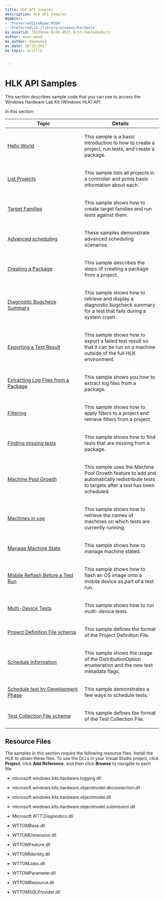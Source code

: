 ```yaml
---
title: HLK API Samples
description: HLK API Samples
MSHAttr:
- 'PreferredSiteName:MSDN'
- 'PreferredLib:/library/windows/hardware'
ms.assetid: f02d9eee-0cd6-4921-9c33-fe67e4548cc5
author: dawn.wood
ms.author: dawnwood
ms.date: 10/15/2017
ms.topic: article


---
```


# HLK API Samples


This section describes sample code that you can use to access the Windows Hardware Lab Kit (Windows HLK) API.

In this section:

<table>
<colgroup>
<col width="50%" />
<col width="50%" />
</colgroup>
<thead>
<tr class="header">
<th>Topic</th>
<th>Details</th>
</tr>
</thead>
<tbody>
<tr class="odd">
<td><p><a href="hello-world.md" data-raw-source="[Hello World](hello-world.md)">Hello World</a></p></td>
<td><p>This sample is a basic introduction to how to create a project, run tests, and create a package.</p></td>
</tr>
<tr class="even">
<td><p><a href="list-projects.md" data-raw-source="[List Projects](list-projects.md)">List Projects</a></p></td>
<td><p>This sample lists all projects in a controller and prints basic information about each.</p></td>
</tr>
<tr class="odd">
<td><p><a href="target-families.md" data-raw-source="[Target Families](target-families.md)">Target Families</a></p></td>
<td><p>This sample shows how to create target families and run tests against them.</p></td>
</tr>
<tr class="even">
<td><p><a href="advanced-scheduling.md" data-raw-source="[Advanced scheduling](advanced-scheduling.md)">Advanced scheduling</a></p></td>
<td><p>These samples demonstrate advanced scheduling scenarios.</p></td>
</tr>
<tr class="odd">
<td><p><a href="creating-a-package.md" data-raw-source="[Creating a Package](creating-a-package.md)">Creating a Package</a></p></td>
<td><p>This sample describes the steps of creating a package from a project.</p></td>
</tr>
<tr class="even">
<td><p><a href="diagnostic-bugcheck-summary.md" data-raw-source="[Diagnostic Bugcheck Summary](diagnostic-bugcheck-summary.md)">Diagnostic Bugcheck Summary</a></p></td>
<td><p>This sample shows how to retrieve and display a diagnostic bugcheck summary for a test that fails during a system crash.</p></td>
</tr>
<tr class="odd">
<td><p><a href="exporting-a-test-result.md" data-raw-source="[Exporting a Test Result](exporting-a-test-result.md)">Exporting a Test Result</a></p></td>
<td><p>This sample shows how to export a failed test result so that it can be run on a machine outside of the full HLK environment.</p></td>
</tr>
<tr class="even">
<td><p><a href="extracting-log-files-from-a-package.md" data-raw-source="[Extracting Log Files from a Package](extracting-log-files-from-a-package.md)">Extracting Log Files from a Package</a></p></td>
<td><p>This sample shows you how to extract log files from a package.</p></td>
</tr>
<tr class="odd">
<td><p><a href="filtering-code-sample.md" data-raw-source="[Filtering](filtering-code-sample.md)">Filtering</a></p></td>
<td><p>This sample shows how to apply filters to a project and retrieve filters from a project.</p></td>
</tr>
<tr class="even">
<td><p><a href="finding-missing-tests.md" data-raw-source="[Finding missing tests](finding-missing-tests.md)">Finding missing tests</a></p></td>
<td><p>This sample shows how to find tests that are missing from a package.</p></td>
</tr>
<tr class="odd">
<td><p><a href="machine-pool-growth.md" data-raw-source="[Machine Pool Growth](machine-pool-growth.md)">Machine Pool Growth</a></p></td>
<td><p>This sample uses the Machine Pool Growth feature to add and automatically redistribute tests to targets after a test has been scheduled.</p></td>
</tr>
<tr class="even">
<td><p><a href="machines-in-use.md" data-raw-source="[Machines in use](machines-in-use.md)">Machines in use</a></p></td>
<td><p>This sample shows how to retrieve the names of machines on which tests are currently running.</p></td>
</tr>
<tr class="odd">
<td><p><a href="manage-machine-state.md" data-raw-source="[Manage Machine State](manage-machine-state.md)">Manage Machine State</a></p></td>
<td><p>This sample shows how to manage machine stated.</p></td>
</tr>
<tr class="even">
<td><p><a href="mobile-reflash-before-a-test-run.md" data-raw-source="[Mobile Reflash Before a Test Run](mobile-reflash-before-a-test-run.md)">Mobile Reflash Before a Test Run</a></p></td>
<td><p>This sample shows how to flash an OS image onto a mobile device as part of a test run.</p></td>
</tr>
<tr class="odd">
<td><p><a href="multi-device-tests.md" data-raw-source="[Multi-Device Tests](multi-device-tests.md)">Multi-Device Tests</a></p></td>
<td><p>This sample shows how to run multi-device tests.</p></td>
</tr>
<tr class="even">
<td><p><a href="project-definition-file-schema.md" data-raw-source="[Project Definition File schema](project-definition-file-schema.md)">Project Definition File schema</a></p></td>
<td><p>This sample defines the format of the Project Definition File.</p></td>
</tr>
<tr class="odd">
<td><p><a href="schedule-information.md" data-raw-source="[Schedule Information](schedule-information.md)">Schedule Information</a></p></td>
<td><p>This sample shows the usage of the DistributionOption enumeration and the new test metadata flags.</p></td>
</tr>
<tr class="even">
<td><p><a href="schedule-test-by-development-phase.md" data-raw-source="[Schedule test by Development Phase](schedule-test-by-development-phase.md)">Schedule test by Development Phase</a></p></td>
<td><p>This sample demonstrates a few ways to schedule tests.</p></td>
</tr>
<tr class="odd">
<td><p><a href="test-collection-file-schema.md" data-raw-source="[Test Collection File schema](test-collection-file-schema.md)">Test Collection File schema</a></p></td>
<td><p>This sample defines the format of the Test Collection File.</p></td>
</tr>
</tbody>
</table>

 

## <span id="Resource_Files"></span><span id="resource_files"></span><span id="RESOURCE_FILES"></span>Resource Files


The samples in this section require the following resource files. Install the HLK to obtain these files. To use the DLLs in your Visual Studio project, click **Project**, click **Add Reference**, and then click **Browse** to navigate to each file.

-   microsoft.windows.kits.hardware.logging.dll

-   microsoft.windows.kits.hardware.objectmodel.dbconnection.dll

-   microsoft.windows.kits.hardware.objectmodel.dll

-   microsoft.windows.kits.hardware.objectmodel.submission.dll

-   Microsoft.WTT.Diagnostics.dll

-   WTTOMBase.dll

-   WTTOMDimension.dll

-   WTTOMFeature.dll

-   WTTOMIdentity.dll

-   WTTOMJobs.dll

-   WTTOMParameter.dll

-   WTTOMResource.dll

-   WTTOMSQLProvider.dll

 

 






